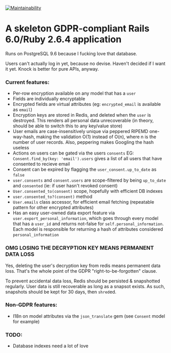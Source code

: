 [![Maintainability](https://api.codeclimate.com/v1/badges/42ada200dc7fa826a16f/maintainability)](https://codeclimate.com/github/FourSee/rails5_skeleton/maintainability)

# A skeleton GDPR-compliant Rails 6.0/Ruby 2.6.4 application

Runs on PostgreSQL 9.6 because I fucking love that database.

Users can't actually log in yet, because no devise. Haven't decided if I want it yet. Knock is better for pure APIs, anyway.


### Current features:

* Per-row encryption available on any model that has a `user`
* Fields are individually encryptable
* Encrypted fields are virtual attributes (eg: `encrypted_email` is available as `email`)
* Encryption keys are stored in Redis, and deleted when the `user` is destroyed. This renders all personal data unrecoverable (in theory, should be able to switch this to any key/value store)
* User emails are case-insensitively unique via peppered RIPEMD one-way-hash, making the validation O(1) instead of O(n), where n is the number of user records. Also, peppering makes Googling the hash useless
* Actions on users can be gated via the users `consents` EG: `Consent.find_by(key: 'email').users` gives a list of all users that have consented to recieve email
* Consent can be expired by flagging the `user_consent.up_to_date` as `false`
* `user.consents` and `consent.users` are scope-filtered by being `up_to_date` and `consented` (ie: if user hasn't revoked consent)
* `User.consented_to(consent)` scope, hopefully with efficient DB indexes
* `user.consented_to?(consent)` method
* `User.emails` class accessor, for efficient email fetching (repeatable pattern for other encrypted attributes)
* Has an easy user-owned data export feature via `user.export_personal_information`, which goes through every model that has a `user_id` and returns not-false for `self.personal_information`. Each model is responsible for returning a hash of attributes considered `personal_information`

### OMG LOSING THE DECRYPTION KEY MEANS PERMANENT DATA LOSS

Yes, deleting the user's decryption key from redis means permanent data loss. That's the whole point of the GDPR "right-to-be-forgotten" clause.

To prevent accidental data loss, Redis should be persisted & snapshotted regularly. User data is still recoverable as long as a snapsot exists. As such, snapshots should be kept for 30 days, then `shred`ed.  

### Non-GDPR features:

* I18n on model attributes via the `json_translate` gem (see `Consent` model for example)


### TODO:
* Database indexes need a lot of love
